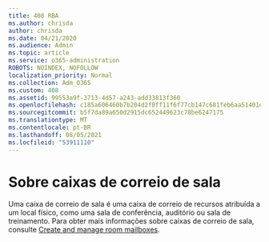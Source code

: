 ```yaml
---
title: 408 RBA
ms.author: chrisda
author: chrisda
ms.date: 04/21/2020
ms.audience: Admin
ms.topic: article
ms.service: o365-administration
ROBOTS: NOINDEX, NOFOLLOW
localization_priority: Normal
ms.collection: Adm_O365
ms.custom: 408
ms.assetid: 99553a9f-3713-4d57-a243-add33813f360
ms.openlocfilehash: c185a606460b7b204d2f0ff11f6f77cb147c681feb6aa51401e1515ca8017a68
ms.sourcegitcommit: b5f7da89a650d2915dc652449623c78be6247175
ms.translationtype: MT
ms.contentlocale: pt-BR
ms.lasthandoff: 08/05/2021
ms.locfileid: "53911110"
---
```

# <a name="about-room-mailboxes"></a>Sobre caixas de correio de sala

Uma caixa de correio de sala é uma caixa de correio de recursos atribuída a um local físico, como uma sala de conferência, auditório ou sala de treinamento. Para obter mais informações sobre caixas de correio de sala, consulte [Create and manage room mailboxes](https://go.microsoft.com/fwlink/p/?linkid=717533).
